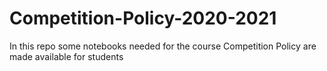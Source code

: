 # Competition-Policy-2020-2021
In this repo some notebooks needed for the course Competition Policy are made available for students
